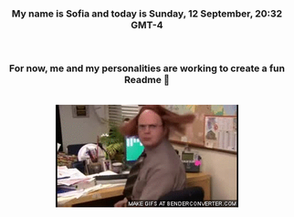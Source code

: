 


<div align="center">
<h3 >My name is Sofia and today is Sunday, 12 September, 20:32 GMT-4</h3><br>
<h3 >For now, me and my personalities are working to create a fun Readme 👋
</h3><br>
<img src='img/dwight.gif' alt='working...'/>
</div>
